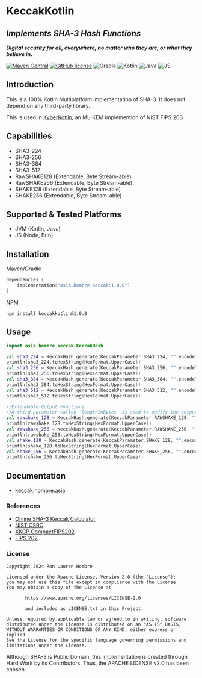 # KeccakKotlin
## _Implements SHA-3 Hash Functions_
_**Digital security for all, everywhere, no matter who they are, or what they believe in.**_

[![Maven Central](https://img.shields.io/maven-central/v/asia.hombre/keccak.svg)](https://search.maven.org/#search%7Cga%7C1%7Cg%3A%22asia.hombre%22)
[![GitHub license](https://img.shields.io/badge/license-Apache%20License%202.0-blue.svg?style=flat)](https://www.apache.org/licenses/LICENSE-2.0)
![Gradle](https://img.shields.io/badge/Gradle-02303A.svg?style=for-the-badge&logo=Gradle&logoColor=white)
![Kotlin](https://img.shields.io/badge/kotlin-%237F52FF.svg?style=for-the-badge&logo=kotlin&logoColor=white)
![Java](https://img.shields.io/badge/java-%23ED8B00.svg?style=for-the-badge&logo=openjdk&logoColor=white)
![JS](https://img.shields.io/badge/JavaScript-F7DF1E?style=for-the-badge&logo=javascript&logoColor=black)

## Introduction

This is a 100% Kotlin Multiplatform implementation of SHA-3. It does not depend on any third-party library.

This is used in [KyberKotlin](https://github.com/ronhombre/KyberKotlin), an ML-KEM implemention of NIST FIPS 203.

## Capabilities
* SHA3-224
* SHA3-256
* SHA3-384
* SHA3-512
* RawSHAKE128 (Extendable, Byte Stream-able)
* RawSHAKE256 (Extendable, Byte Stream-able)
* SHAKE128 (Extendable, Byte Stream-able)
* SHAKE256 (Extendable, Byte Stream-able)

## Supported & Tested Platforms
* JVM (Kotlin, Java)
* JS (Node, Bun)

## Installation
Maven/Gradle
```kotlin
dependencies {
    implementation("asia.hombre:keccak:1.0.0")
}
```
NPM
```text
npm install keccakkotlin@1.0.0
```

## Usage
```kotlin
import asia.hombre.keccak.KeccakHash

val sha3_224 = KeccakHash.generate(KeccakParameter.SHA3_224, "".encodeToByteArray())
println(sha3_224.toHexString(HexFormat.UpperCase))
val sha3_256 = KeccakHash.generate(KeccakParameter.SHA3_256, "".encodeToByteArray())
println(sha3_256.toHexString(HexFormat.UpperCase))
val sha3_384 = KeccakHash.generate(KeccakParameter.SHA3_384, "".encodeToByteArray())
println(sha3_384.toHexString(HexFormat.UpperCase))
val sha3_512 = KeccakHash.generate(KeccakParameter.SHA3_512, "".encodeToByteArray())
println(sha3_512.toHexString(HexFormat.UpperCase))

//Extendable-Output Functions
//A third parameter called 'lengthInBytes' is used to modify the output length.
val rawshake_128 = KeccakHash.generate(KeccakParameter.RAWSHAKE_128, "".encodeToByteArray())
println(rawshake_128.toHexString(HexFormat.UpperCase))
val rawshake_256 = KeccakHash.generate(KeccakParameter.RAWSHAKE_256, "".encodeToByteArray())
println(rawshake_256.toHexString(HexFormat.UpperCase))
val shake_128 = KeccakHash.generate(KeccakParameter.SHAKE_128, "".encodeToByteArray())
println(shake_128.toHexString(HexFormat.UpperCase))
val shake_256 = KeccakHash.generate(KeccakParameter.SHAKE_256, "".encodeToByteArray())
println(shake_256.toHexString(HexFormat.UpperCase))
```

## Documentation
* [keccak.hombre.asia](https://keccak.hombre.asia)

### References

* [Online SHA-3 Keccak Calculator](https://leventozturk.com/engineering/sha3/)
* [NIST CSRC](https://csrc.nist.gov/projects/cryptographic-standards-and-guidelines/example-values)
* [XKCP CompactFIPS202](https://github.com/XKCP/XKCP/blob/master/Standalone/CompactFIPS202/Python/CompactFIPS202.py)
* [FIPS 202](https://nvlpubs.nist.gov/nistpubs/FIPS/NIST.FIPS.202.pdf)

### License

```
Copyright 2024 Ron Lauren Hombre

Licensed under the Apache License, Version 2.0 (the "License");
you may not use this file except in compliance with the License.
You may obtain a copy of the License at

       https://www.apache.org/licenses/LICENSE-2.0
       
       and included as LICENSE.txt in this Project.

Unless required by applicable law or agreed to in writing, software
distributed under the License is distributed on an "AS IS" BASIS,
WITHOUT WARRANTIES OR CONDITIONS OF ANY KIND, either express or implied.
See the License for the specific language governing permissions and
limitations under the License.
```

Although SHA-3 is Public Domain, this implementation is created through Hard Work by its Contributors.
Thus, the APACHE LICENSE v2.0 has been chosen.
